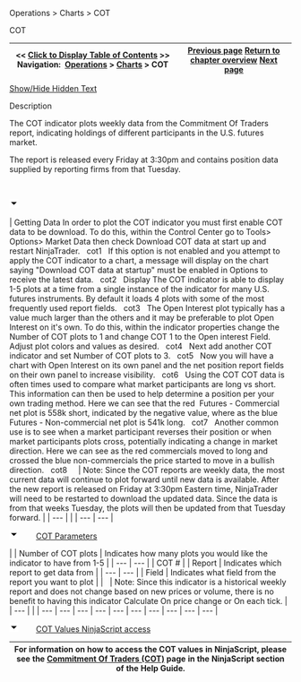 ﻿


Operations \> Charts \> COT






















COT







| \<\< [Click to Display Table of Contents](cot.md) \>\> **Navigation:**     [Operations](operations.md) \> [Charts](charts.md) \> COT | [Previous page](power_volume_indicators.md) [Return to chapter overview](charts.md) [Next page](wiseman.md) |
| --- | --- |




[Show/Hide Hidden Text](javascript:HMToggleExpandAll(!HMAnyToggleOpen()) "Click to open/close expanding sections")









Description


The COT indicator plots weekly data from the Commitment Of Traders report, indicating holdings of different participants in the U.S. futures market.


The report is released every Friday at 3:30pm and contains position data supplied by reporting firms from that Tuesday.


 


![tog_minus](tog_minus.gif)




| Getting Data In order to plot the COT indicator you must first enable COT data to be download. To do this, within the Control Center go to Tools\> Options\> Market Data then check Download COT data at start up and restart NinjaTrader.   cot1   If this option is not enabled and you attempt to apply the COT indicator to a chart, a message will display on the chart saying "Download COT data at startup" must be enabled in Options to receive the latest data.   cot2   Display The COT indicator is able to display 1\-5 plots at a time from a single instance of the indicator for many U.S. futures instruments. By default it loads 4 plots with some of the most frequently used report fields.   cot3   The Open Interest plot typically has a value much larger than the others and it may be preferable to plot Open Interest on it's own. To do this, within the indicator properties change the Number of COT plots to 1 and change COT 1 to the Open interest Field. Adjust plot colors and values as desired.   cot4   Next add another COT indicator and set Number of COT plots to 3.   cot5   Now you will have a chart with Open Interest on its own panel and the net position report fields on their own panel to increase visibility.   cot6   Using the COT COT data is often times used to compare what market participants are long vs short. This information can then be used to help determine a position per your own trading method. Here we can see that the red  Futures \- Commercial net plot is 558k short, indicated by the negative value, where as the blue Futures \- Non\-commercial net plot is 541k long.    cot7   Another common use is to see when a market participant reverses their position or when market participants plots cross, potentially indicating a change in market direction. Here we can see as the red commercials moved to long and crossed the blue non\-commercials the price started to move in a bullish direction.    cot8       | Note: Since the COT reports are weekly data, the most current data will continue to plot forward until new data is available. After the new report is released on Friday at 3:30pm Eastern time, NinjaTrader will need to be restarted to download the updated data. Since the data is from that weeks Tuesday, the plots will then be updated from that Tuesday forward. | | --- | |
| --- | --- |



![tog_minus](tog_minus.gif)        [COT Parameters](javascript:HMToggle('toggle','COTParameters','COTParameters_ICON'))




| | Number of COT plots | Indicates how many plots you would like the indicator to have from 1\-5 | | --- | --- | | COT \# | | Report | Indicates which report to get data from | | --- | --- | | Field | Indicates what field from the report you want to plot | |        | Note: Since this indicator is a historical weekly report and does not change based on new prices or volume, there is no benefit to having this indicator Calculate On price change or On each tick. | | --- | |
| --- | --- | --- | --- | --- | --- | --- | --- | --- | --- |



![tog_minus](tog_minus.gif)        [COT Values NinjaScript access](javascript:HMToggle('toggle','COTValuesNinjaScriptaccess','COTValuesNinjaScriptaccess_ICON'))




| For information on how to access the COT values in NinjaScript, please see the [Commitment Of Traders (COT)](commitment-of-traders-(cot).md) page in the NinjaScript section of the Help Guide. |
| --- |



 









